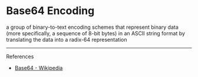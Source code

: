 # Base64 Encoding

a group of binary-to-text encoding schemes that represent binary data (more specifically, a sequence of 8-bit bytes) in an ASCII string format by translating the data into a radix-64 representation

---

References

- [Base64 - Wikipedia](https://en.wikipedia.org/wiki/Base64)
